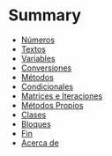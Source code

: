 Summary
=======

* [Números](capitulos/numeros.md)
* [Textos](capitulos/textos.md)
* [Variables](capitulos/variables.md)
* [Conversiones](capitulos/conversiones.md)
* [Métodos](capitulos/metodos.md)
* [Condicionales](capitulos/condicionales.md)
* [Matrices e Iteraciones](capitulos/matrices.md)
* [Métodos Propios](capitulos/metodos_propios.md)
* [Clases](capitulos/clases.md)
* [Bloques](capitulos/bloques.md)
* [Fin](capitulos/fin.md)
* [Acerca de](capitulos/acerca.md)
